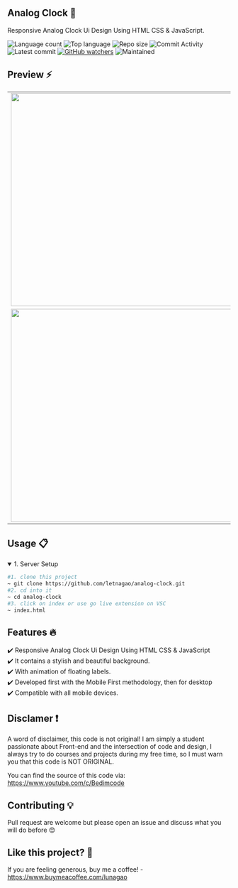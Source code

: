 ## Analog Clock 🎯
Responsive Analog Clock Ui Design Using HTML CSS & JavaScript.

![Language count](https://img.shields.io/github/languages/count/letnagao/analog-clock?color=green)
![Top language](https://img.shields.io/github/languages/top/letnagao/analog-clock?color=ff69b4)
![Repo size](https://img.shields.io/github/repo-size/letnagao/analog-clock?color=yellow)
![Commit Activity](https://img.shields.io/github/commit-activity/y/letnagao/analog-clock?color=blue)
![Latest commit](https://img.shields.io/github/last-commit/letnagao/analog-clock?color=red)
[![GitHub watchers](https://img.shields.io/github/watchers/letnagao/analog-clock?logo=GitHub)](https://github.com/letnagao/analog-clock/watchers)
![Maintained](https://img.shields.io/maintenance/yes/9999)

</ul><h2> Preview ⚡️</h2>
<table align="center">
  <tr>
    <td><img src="https://user-images.githubusercontent.com/99754900/212083322-085abc3f-5c34-4f82-ae22-da5532bf8f86.jpg" width=890 height=480></td>
  </tr>
  <tr>
    <td><img src="https://user-images.githubusercontent.com/99754900/212083335-534fe2d3-3e9e-41d9-a8e8-f67e8bfd8117.jpg" width=890 height=480></td>
  </tr>
</table>

## Usage 📋
<details open>
<summary>1. Server Setup</summary>

```bash
#1. clone this project
~ git clone https://github.com/letnagao/analog-clock.git
#2. cd into it
~ cd analog-clock
#3. click on index or use go live extension on VSC
~ index.html
```

</details>

## Features 🔥
✔️ Responsive Analog Clock Ui Design Using HTML CSS & JavaScript <br /> 
✔️ It contains a stylish and beautiful background. <br /> 
✔️ With animation of floating labels. <br /> 
✔️ Developed first with the Mobile First methodology, then for desktop <br /> 
✔️ Compatible with all mobile devices. <br /> 

## Disclamer ❗️
A word of disclaimer, this code is not original! 
I am simply a student passionate about Front-end and the intersection of code and design, I always try to do courses and projects during my free time, so I must warn you that this code is NOT ORIGINAL.

You can find the source of this code via: https://www.youtube.com/c/Bedimcode

## Contributing 💡
Pull request are welcome but please open an issue and discuss what you will do before 😊

## Like this project? 💖

If you are feeling generous, buy me a coffee! - https://www.buymeacoffee.com/lunagao


